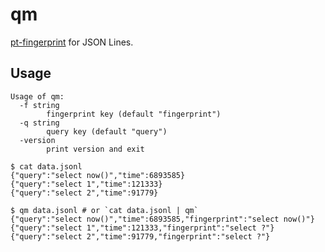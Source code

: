 # qm

[pt-fingerprint](https://www.percona.com/doc/percona-toolkit/LATEST/pt-fingerprint.html) for JSON Lines.

## Usage

```
Usage of qm:
  -f string
    	fingerprint key (default "fingerprint")
  -q string
    	query key (default "query")
  -version
    	print version and exit
```

```
$ cat data.jsonl
{"query":"select now()","time":6893585}
{"query":"select 1","time":121333}
{"query":"select 2","time":91779}

$ qm data.jsonl # or `cat data.jsonl | qm`
{"query":"select now()","time":6893585,"fingerprint":"select now()"}
{"query":"select 1","time":121333,"fingerprint":"select ?"}
{"query":"select 2","time":91779,"fingerprint":"select ?"}
```

